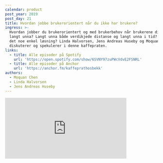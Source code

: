 ```yaml
---
calendar: product
post_year: 2019
post_day: 21
title: Hvordan jobbe brukerorientert når du ikke har brukere?
ingress: >-
  Hvordan jobber du brukerorientert og med brukerbehov når brukerene dine er
  langt unna? Langt unna både verdikjede distanse og langt unna i tid? Finnes
  det noe enkel løsning? Linda Halvorsen, Jens Andreas Huseby og Moquan Chen
  diskuterer og spekulerer i denne kaffepraten.
links:
  - title: Alle episoder på Spotify
    url: 'https://open.spotify.com/show/6SVNY97zuPWcVdvE2FSNRL'
  - title: Alle episoder på Anchor
    url: 'https://anchor.fm/kaffeprathosbekk'
authors:
  - Moquan Chen
  - Linda Halvorsen
  - Jens Andreas Huseby
---
```

<iframe src="https://anchor.fm/kaffeprathosbekk/embed/episodes/--e94b8h" height="200px" width="400px" frameborder="0" scrolling="no"></iframe>
